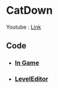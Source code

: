 # CatDown
Youtube : [Link](https://youtu.be/Z9sQcJFnpyM)

## Code
+ ### [In Game]()
+ ### [LevelEditor]()
